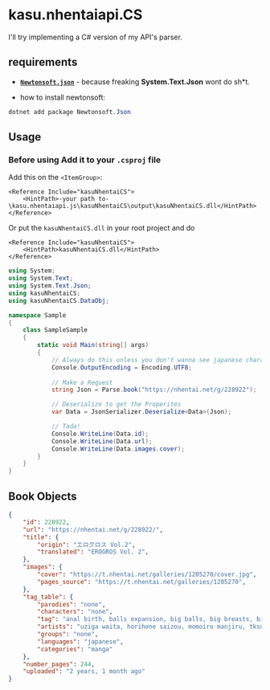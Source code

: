 # kasu.nhentaiapi.CS

I'll try implementing a C# version of my API's parser.

## requirements
- [**`Newtonsoft.json`**](https://www.newtonsoft.com/json) - because freaking **System.Text.Json** wont do sh*t.

- how to install newtonsoft:
```powershell
dotnet add package Newtonsoft.Json
```

## Usage

### Before using Add it to your `.csproj` file
Add this on the `<ItemGroup>`:<br/>
```csproj
<Reference Include="kasuNhentaiCS">
    <HintPath>-your path to-\kasu.nhentaiapi.js\kasuNhentaiCS\output\kasuNhentaiCS.dll</HintPath>
</Reference>
```
Or put the `kasuNhentaiCS.dll` in your root project and do
```csproj
<Reference Include="kasuNhentaiCS">
    <HintPath>kasuNhentaiCS.dll</HintPath>
</Reference>
```

```cs
using System;
using System.Text;
using System.Text.Json;
using kasuNhentaiCS;
using kasuNhentaiCS.DataObj;

namespace Sample
{
    class SampleSample
    {
        static void Main(string[] args)
        {
            // Always do this unless you don't wanna see japanese characters will go "????"
            Console.OutputEncoding = Encoding.UTF8;
            
            // Make a Request
            string Json = Parse.book("https://nhentai.net/g/228922");

            // Deserialize to get the Properites
            var Data = JsonSerializer.Deserialize<Data>(Json);

            // Tada!
            Console.WriteLine(Data.id);
            Console.WriteLine(Data.url);
            Console.WriteLine(Data.images.cover);
        }
    }
}

```

## Book Objects 
```json
{
    "id": 228922,
    "url": "https://nhentai.net/g/228922/",
    "title": { 
        "origin": "エログロス Vol.2",
        "translated": "EROGROS Vol. 2",
    },
    "images": { 
        "cover": "https://t.nhentai.net/galleries/1205270/cover.jpg",
        "pages_source": "https://t.nhentai.net/galleries/1205270",
    },
    "tag_table": {
        "parodies": "none",
        "characters": "none",
        "tag": "anal birth, balls expansion, big balls, big breasts, big penis, dickgirl on male, impregnation, lactation, shotacon, transformation, abortion, ahegao, amputee, bondage, cannibalism, collar, daughter, futanari, glasses, guro, human pet, lolicon, monster girl, necrophilia, piercing, pregnant, randoseru, ryona, sister, snuff, tentacles, anthology, group, incest, birth, urethra insertion, breast expansion, multiple breasts, torture, dick growth, yaoi",
        "artists": "uziga waita, horihone saizou, momoiro manjiru, tksn, faith, zero punch, hayami kuro, ai7n, senmu",
        "groups": "none",
        "languages": "japanese",
        "categories": "manga"
    },
    "number_pages": 244,
    "uploaded": "2 years, 1 month ago"
}
```
